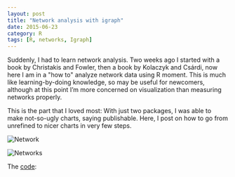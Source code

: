 ```yaml
---
layout: post
title: "Network analysis with igraph"
date: 2015-06-23
category: R
tags: [R, networks, Igraph]
---
```


Suddenly, I had to learn network analysis. Two weeks ago I started with a book by Christakis and Fowler, then a book by Kolaczyk and Csárdi, now here I am in a "how to" analyze network data using R moment. This is much like learning-by-doing knowledge, so may be useful for newcomers, although at this point I’m more concerned on visualization than measuring networks properly.

This is the part that I loved most: With just two packages, I was able to make not-so-ugly charts, saying publishable. Here, I post on how to go from unrefined to nicer charts in very few steps.


![Network](/images/blog/2015/network1.jpeg)


![Networks](/images/blog/2015/network2.png)


The [code](http://gist.github.com/danielmarcelino/dfbd929010c450006ac6#file-network_basic-r): 


